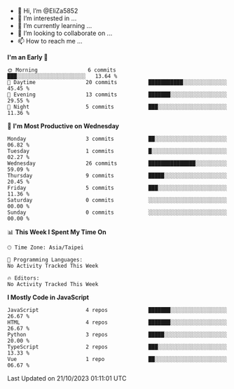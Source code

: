 - 👋 Hi, I’m @EliZa5852
- 👀 I’m interested in ...
- 🌱 I’m currently learning ...
- 💞️ I’m looking to collaborate on ...
- 📫 How to reach me ...

<!--START_SECTION:waka-->
**I'm an Early 🐤** 

```text
🌞 Morning                6 commits           ███░░░░░░░░░░░░░░░░░░░░░░   13.64 % 
🌆 Daytime                20 commits          ███████████░░░░░░░░░░░░░░   45.45 % 
🌃 Evening                13 commits          ███████░░░░░░░░░░░░░░░░░░   29.55 % 
🌙 Night                  5 commits           ███░░░░░░░░░░░░░░░░░░░░░░   11.36 % 
```
📅 **I'm Most Productive on Wednesday** 

```text
Monday                   3 commits           ██░░░░░░░░░░░░░░░░░░░░░░░   06.82 % 
Tuesday                  1 commits           █░░░░░░░░░░░░░░░░░░░░░░░░   02.27 % 
Wednesday                26 commits          ███████████████░░░░░░░░░░   59.09 % 
Thursday                 9 commits           █████░░░░░░░░░░░░░░░░░░░░   20.45 % 
Friday                   5 commits           ███░░░░░░░░░░░░░░░░░░░░░░   11.36 % 
Saturday                 0 commits           ░░░░░░░░░░░░░░░░░░░░░░░░░   00.00 % 
Sunday                   0 commits           ░░░░░░░░░░░░░░░░░░░░░░░░░   00.00 % 
```


📊 **This Week I Spent My Time On** 

```text
🕑︎ Time Zone: Asia/Taipei

💬 Programming Languages: 
No Activity Tracked This Week

🔥 Editors: 
No Activity Tracked This Week
```

**I Mostly Code in JavaScript** 

```text
JavaScript               4 repos             ███████░░░░░░░░░░░░░░░░░░   26.67 % 
HTML                     4 repos             ███████░░░░░░░░░░░░░░░░░░   26.67 % 
Python                   3 repos             █████░░░░░░░░░░░░░░░░░░░░   20.00 % 
TypeScript               2 repos             ███░░░░░░░░░░░░░░░░░░░░░░   13.33 % 
Vue                      1 repo              ██░░░░░░░░░░░░░░░░░░░░░░░   06.67 % 
```




 Last Updated on 21/10/2023 01:11:01 UTC
<!--END_SECTION:waka-->

